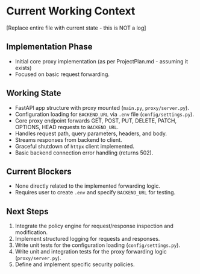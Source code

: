 # Current Working Context
[Replace entire file with current state - this is NOT a log]

## Implementation Phase
- Initial core proxy implementation (as per ProjectPlan.md - assuming it exists)
- Focused on basic request forwarding.

## Working State
- FastAPI app structure with proxy mounted (`main.py`, `proxy/server.py`).
- Configuration loading for `BACKEND_URL` via `.env` file (`config/settings.py`).
- Core proxy endpoint forwards GET, POST, PUT, DELETE, PATCH, OPTIONS, HEAD requests to `BACKEND_URL`.
- Handles request path, query parameters, headers, and body.
- Streams responses from backend to client.
- Graceful shutdown of `httpx` client implemented.
- Basic backend connection error handling (returns 502).

## Current Blockers
- None directly related to the implemented forwarding logic.
- Requires user to create `.env` and specify `BACKEND_URL` for testing.

## Next Steps
1. Integrate the policy engine for request/response inspection and modification.
2. Implement structured logging for requests and responses.
3. Write unit tests for the configuration loading (`config/settings.py`).
4. Write unit and integration tests for the proxy forwarding logic (`proxy/server.py`).
5. Define and implement specific security policies.

